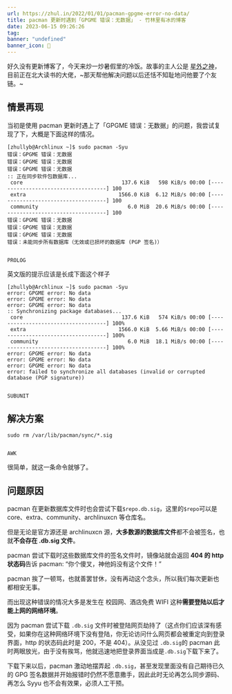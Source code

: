 ```yaml
---
url: https://zhul.in/2022/01/01/pacman-gpgme-error-no-data/
title: pacman 更新时遇到「GPGME 错误：无数据」 - 竹林里有冰的博客
date: 2023-06-15 09:26:26
tag: 
banner: "undefined"
banner_icon: 🔖
---
```

好久没有更新博客了，今天来炒一炒暑假里的冷饭。故事的主人公是 [星外之神](https://wszqkzqk.github.io/)，目前正在北大读书的大佬，~那天帮他解决问题以后还恬不知耻地问他要了个友链。~

## [](#情景再现 "情景再现")情景再现[](#情景再现)

当初是使用 pacman 更新时遇上了「GPGME 错误：无数据」的问题，我尝试复现了下，大概是下面这样的情况。

```
[zhullyb@Archlinux ~]$ sudo pacman -Syu
错误：GPGME 错误：无数据
错误：GPGME 错误：无数据
错误：GPGME 错误：无数据
:: 正在同步软件包数据库...
 core                                137.6 KiB   598 KiB/s 00:00 [------------------------------------] 100
 extra                              1566.0 KiB  6.12 MiB/s 00:00 [------------------------------------] 100
 community                             6.0 MiB  20.6 MiB/s 00:00 [------------------------------------] 100
错误：GPGME 错误：无数据
错误：GPGME 错误：无数据
错误：GPGME 错误：无数据
错误：未能同步所有数据库（无效或已损坏的数据库 (PGP 签名)）


PROLOG
```

英文版的提示应该是长成下面这个样子

```
[zhullyb@Archlinux ~]$ sudo pacman -Syu
error: GPGME error: No data
error: GPGME error: No data
error: GPGME error: No data
:: Synchronizing package databases...
 core                                137.6 KiB   574 KiB/s 00:00 [------------------------------------] 100%
 extra                              1566.0 KiB  5.66 MiB/s 00:00 [------------------------------------] 100%
 community                             6.0 MiB  18.1 MiB/s 00:00 [------------------------------------] 100%
error: GPGME error: No data
error: GPGME error: No data
error: GPGME error: No data
error: failed to synchronize all databases (invalid or corrupted database (PGP signature))


SUBUNIT
```

## [](#解决方案 "解决方案")解决方案[](#解决方案)

```
sudo rm /var/lib/pacman/sync/*.sig


AWK
```

很简单，就这一条命令就够了。

## [](#问题原因 "问题原因")问题原因[](#问题原因)

pacman 在更新数据库文件时也会尝试下载`$repo.db.sig`，这里的`$repo`可以是 core、extra、community、archlinuxcn 等仓库名。

但是无论是官方源还是 archlinuxcn 源，**大多数源的数据库文件**都不会被签名，也就**不会存在 .db.sig 文件**。

pacman 尝试下载时这些数据库文件的签名文件时，镜像站就会返回 **404 的 http 状态码**告诉 pacman: “你个傻叉，神他妈没有这个文件！”

pacman 挨了一顿骂，也就善罢甘休，没有再动这个念头，所以我们每次更新也都相安无事。

而出现这种错误的情况大多是发生在 校园网、酒店免费 WIFI 这种**需要登陆以后才能上网的网络环境**。

因为 pacman 尝试下载 `.db.sig` 文件时被登陆网页劫持了（这点你们应该深有感受，如果你在这种网络环境下没有登陆，你无论访问什么网页都会被重定向到登录界面，http 的状态码此时是 200，不是 404）。从没见过 `.db.sig`的 pacman 此时两眼放光，由于没有挨骂，他就迅速地把登录界面当成是`.db.sig`下载下来了。

下载下来以后，pacman 激动地摆弄起 `.db.sig`，甚至发现里面没有自己期待已久的 GPG 签名数据并开始报错时仍然不愿意撒手，因此此时无论再怎么同步源码、再怎么 Syyu 也不会有效果，必须人工干预。